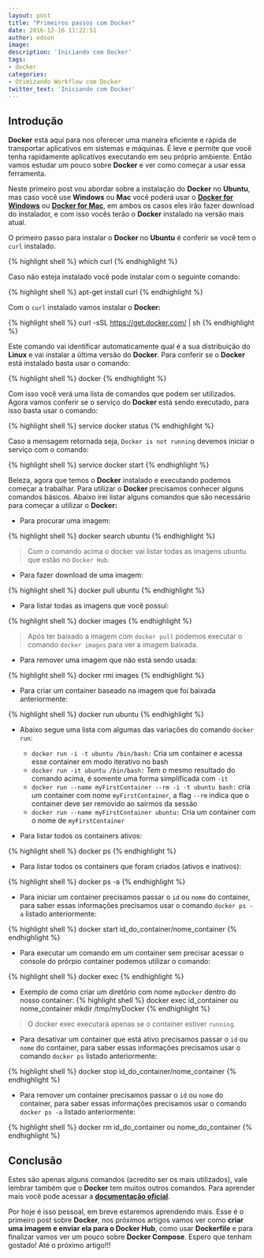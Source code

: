 ```yaml
---
layout: post
title: "Primeiros passos com Docker"
date: 2016-12-16 11:22:51
author: edson
image:
description: 'Iniciando com Docker'
tags:
- docker
categories:
- Otimizando Workflow com Docker
twitter_text: 'Iniciando com Docker'
---
```


## Introdução

**Docker** está aqui para nos oferecer uma maneira eficiente e rápida de transportar aplicativos em sistemas e máquinas. É leve e permite que você tenha rapidamente aplicativos executando em seu próprio ambiente. Então vamos estudar um pouco sobre **Docker** e ver como começar a usar essa ferramenta.

Neste primeiro post vou abordar sobre a instalação do **Docker** no **Ubuntu**, mas caso você use **Windows** ou **Mac** você poderá
usar o **[Docker for Windows](http://www.docker.com/products/docker#/windows)** ou
**[Docker for Mac](https://www.docker.com/products/docker#/mac)**, em ambos os casos eles irão fazer download do instalador, e com isso vocês terão o **Docker** instalado na versão mais atual.

O primeiro passo para instalar o **Docker** no **Ubuntu** é conferir se você tem o `curl` instalado.

{% highlight shell %}
which curl
{% endhighlight %}

Caso não esteja instalado você pode instalar com o seguinte comando:

{% highlight shell %}
apt-get install curl
{% endhighlight %}

Com o `curl` instalado vamos instalar o **Docker:**

{% highlight shell %}
curl -sSL https://get.docker.com/ | sh
{% endhighlight %}

Este comando vai identificar automaticamente qual é a sua distribuição do **Linux** e vai instalar a última versão do **Docker**.
Para conferir se o **Docker** está instalado basta usar o comando:

{% highlight shell %}
docker
{% endhighlight %}

Com isso você verá uma lista de comandos que podem ser utilizados. Agora vamos conferir se o serviço do **Docker** está sendo executado,
para isso basta usar o comando:

{% highlight shell %}
service docker status
{% endhighlight %}

Caso a mensagem retornada seja, `Docker is not running` devemos iniciar o serviço com o comando:

{% highlight shell %}
service docker start
{% endhighlight %}

Beleza, agora que temos o **Docker** instalado e executando podemos começar a trabalhar. Para utilizar o **Docker** precisamos conhecer alguns comandos básicos. Abaixo irei listar alguns comandos que são necessário para começar a utilizar o **Docker:**

- Para procurar uma imagem:

{% highlight shell %}
docker search ubuntu
{% endhighlight %}

> Com o comando acima o docker vai listar todas as imagens ubuntu que estão no `Docker Hub`.

- Para fazer download de uma imagem:

{% highlight shell %}
docker pull ubuntu
{% endhighlight %}

- Para listar todas as imagens que você possui:

{% highlight shell %}
docker images
{% endhighlight %}

> Após ter baixado a imagem com `docker pull` podemos executar o comando `docker images` para ver a imagem baixada.

- Para remover uma imagem que não está sendo usada:

{% highlight shell %}
docker rmi images
{% endhighlight %}

- Para criar um container baseado na imagem que foi baixada anteriormente:

{% highlight shell %}
docker run ubuntu
{% endhighlight %}

  - Abaixo segue uma lista com algumas das variações do comando `docker run`:

    - `docker run -i -t ubuntu /bin/bash:` Cria um container e acessa esse container em modo iterativo no bash
    - `docker run -it ubuntu /bin/bash:` Tem o mesmo resultado do comando acima, é somente uma forma simplificada com `-it`
    - `docker run --name myFirstContainer --rm -i -t ubuntu bash:` cria um container com nome `myFirstContainer`, a flag `--rm` indica que o container deve ser removido ao sairmos da sessão
    - `docker run --name myFirstContainer ubuntu:` Cria um container com o nome de `myFirstContainer`

- Para listar todos os containers ativos:

{% highlight shell %}
docker ps
{% endhighlight %}

- Para listar todos os containers que foram criados (ativos e inativos):

{% highlight shell %}
docker ps -a
{% endhighlight %}

- Para iniciar um container precisamos passar o `id` ou `nome` do container, para saber essas informações precisamos usar o comando `docker ps -a` listado anteriormente:

{% highlight shell %}
docker start id_do_container/nome_container
{% endhighlight %}

- Para executar um comando em um container sem precisar acessar o console do prórpio container podemos utilizar o comando:

{% highlight shell %}
docker exec
{% endhighlight %}

  - Exemplo de como criar um diretório com nome `myDocker` dentro do nosso container:
  {% highlight shell %}
  docker exec id_container ou nome_container mkdir /tmp/myDocker
  {% endhighlight %}

> O docker exec executará apenas se o container estiver `running`.

- Para desativar um container que está ativo precisamos passar o `id` ou `nome` do container, para saber essas informações precisamos usar o comando `docker ps` listado anteriormente:

{% highlight shell %}
docker stop id_do_container/nome_container
{% endhighlight %}

- Para remover um container precisamos passar o `id` ou `nome` do container, para saber essas informações precisamos usar o comando `docker ps -a` listado anteriormente:

{% highlight shell %}
docker rm id_do_container ou nome_do_container
{% endhighlight %}

## Conclusão

Estes são apenas alguns comandos (acredito ser os mais utilizados), vale lembrar também que o **Docker** tem muitos outros comandos. Para aprender mais você pode acessar a **[documentação oficial](https://docs.docker.com/engine/reference/commandline/cli/)**.

Por hoje é isso pessoal, em breve estaremos aprendendo mais. Esse é o primeiro post sobre **Docker**, nos próximos artigos vamos ver como **criar uma imagem e enviar ela para o Docker Hub**, como usar **Dockerfile** e para finalizar vamos ver um pouco sobre **Docker Compose**. Espero que tenham gostado! Até o próximo artigo!!!
